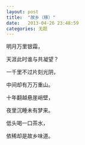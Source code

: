 ```yaml
---
layout: post
title:  "故乡（移）"
date:   2013-04-26 23:48:59
categories: 无题
---
```


明月万里银霜，

天涯此时谁与共凝望？

一千里不过片刻光阴，

中间却有万万重山。

十年翻越悬崖峭壁，

夜里沉睡未有梦来。

低头喝一口茶水，

依稀却是故乡味道。
